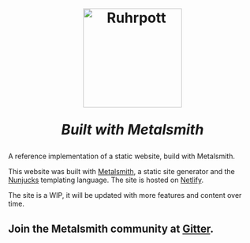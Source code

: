 <h1 align="center">
  <img alt="Ruhrpott" src="https://res.cloudinary.com/djd0plux8/image/upload/v1664988138/zeche-nordstern/ruhrpott-logo_h0ah1t.svg" width="200" />
  <p><i>Built with Metalsmith</i></p>
</h1>

A reference implementation of a static website, build with Metalsmith.
           
This website was built with [Metalsmith](https://metalsmith.io/), a static site generator and the [Nunjucks](https://mozilla.github.io/nunjucks/) templating language. The site is hosted on [Netlify](https://www.netlify.com/).

The site is a WIP, it will be updated with more features and content over time.




## Join the Metalsmith community at [Gitter](https://gitter.im/metalsmith/community).